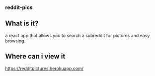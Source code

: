 ### reddit-pics

## What is it?

a react app that allows you to search a subreddit for pictures and easy browsing.

## Where can i view it

https://redditpictures.herokuapp.com/
